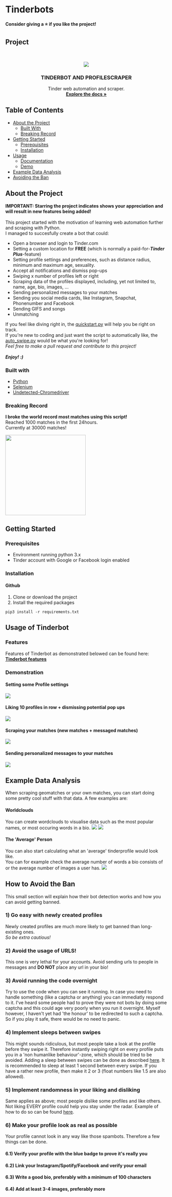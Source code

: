 # Tinderbots
**Consider giving a ⭐ if you like the project!**
## Project
<!-- PROJECT LOGO -->
<br />
<p align="center">
  <a href="https://user-images.githubusercontent.com/60892381/94200140-384a7f80-feba-11ea-8fcf-ec4507eda017.jpg">
    <img src="https://user-images.githubusercontent.com/60892381/94200140-384a7f80-feba-11ea-8fcf-ec4507eda017.jpg">
  </a>

  <h3 align="center">TINDERBOT AND PROFILESCRAPER</h3>

  <p align="center">
    Tinder web automation and scraper.
    <br />
    <a href="https://github.com/extfancy/TinderBot/blob/master/DOCUMENTATION.md"><strong>Explore the docs »</strong></a>
    <br />
  </p>
</p>

<!-- TABLE OF CONTENTS -->
## Table of Contents

* [About the Project](#about-the-project)
  * [Built With](#built-with)
  * [Breaking Record](#breaking-record)
* [Getting Started](#getting-started)
  * [Prerequisites](#prerequisites)
  * [Installation](#installation)
* [Usage](#usage-of-tinderbot)
  * [Documentation](DOCUMENTATION.md)
  * [Demo](#demonstration)
* [Example Data Analysis](#example-data-analysis)
* [Avoiding the Ban](#how-to-avoid-the-ban)

<!-- ABOUT THE PROJECT -->
## About the Project
**IMPORTANT: Starring the project indicates shows your appreciation and will result in new features being added!**</br>
</br>
This project started with the motivation of learning web automation further and scraping with Python.</br>
I managed to succesfully create a bot that could: </br>

* Open a browser and login to Tinder.com
* Setting a custom location for **FREE** (which is normally a paid-for-***Tinder Plus***-feature)
* Setting profile settings and preferences, such as distance radius, minimum and maximum age, sexuality.
* Accept all notifications and dismiss pop-ups
* Swiping x number of profiles left or right
* Scraping data of the profiles displayed, including, yet not limited to, name, age, bio, images, ...
* Sending personalized messages to your matches
* Sending you social media cards, like Instagram, Snapchat, Phonenumber and Facebook
* Sending GIFS and songs
* Unmatching

If you feel like diving right in, the [quickstart.py](https://github.com/extfancy/TinderBot/blob/master/quickstart.py) will help you be right on track.</br>
If you're new to coding and just want the script to automatically like, the [auto_swipe.py](https://github.com/extfancy/TinderBot/blob/master/auto_swipe.py) would be what you're looking for!</br>
*Feel free to make a pull request and contribute to this project!*</br>
</br>
***Enjoy! :)***</br>

### Built with

* [Python](https://www.python.org/)
* [Selenium](https://selenium.dev)
* [Undetected-Chromedriver](https://github.com/ultrafunkamsterdam/undetected-chromedriver)

### Breaking Record
**I broke the world record most matches using this script!**</br>
Reached 1000 matches in the first 24hours.</br>
Currently at 30000 matches!</br>

<p align="left">
  <a href="https://user-images.githubusercontent.com/60892381/104088880-2d014100-526a-11eb-8b6d-ad1da6567778.jpg">
    <img src="https://user-images.githubusercontent.com/60892381/104088880-2d014100-526a-11eb-8b6d-ad1da6567778.jpg" width="250">
  </a>
</p>

<!-- Getting Started -->
## Getting Started
### Prerequisites

- Environment running python 3.x
- Tinder account with Google or Facebook login enabled

### Installation
#### Github
1. Clone or download the project
2. Install the required packages
```
pip3 install -r requirements.txt
```

## Usage of Tinderbot
### Features
Features of Tinderbot as demonstrated belowed can be found here: **[Tinderbot features](https://github.com/extfancy/TinderBot/blob/master/DOCUMENTATION.md)**</br>

### Demonstration
#### Setting some Profile settings
<img src="https://user-images.githubusercontent.com/60892381/99513887-682e7480-298b-11eb-810f-caae7424a792.gif"></src>

#### Liking 10 profiles in row + dismissing potential pop ups
<img src="https://user-images.githubusercontent.com/60892381/94987708-92a5a900-0568-11eb-88fc-f6be69354d73.gif"></src>

#### Scraping your matches (new matches + messaged matches)
<img src="https://user-images.githubusercontent.com/60892381/94995711-702f8200-05a0-11eb-9273-bfbb48ce168c.gif"></src>

#### Sending personalized messages to your matches
<img src="https://user-images.githubusercontent.com/60892381/94997724-43ce3280-05ad-11eb-8a94-0a66f0afbf93.gif"></src>

## Example Data Analysis
When scraping geomatches or your own matches, you can start doing some pretty cool stuff with that data.
A few examples are: 

#### Worldclouds
You can create wordclouds to visualise data such as the most popular names, or most occuring words in a bio.
<img src="https://user-images.githubusercontent.com/60892381/110502983-02adf180-80fc-11eb-85c4-a0cee0dd63f1.jpg"></src>
<img src="https://user-images.githubusercontent.com/60892381/110502986-03df1e80-80fc-11eb-9d86-c3cb38a553e5.jpg"></src>

#### The 'Average' Person
You can also start calculating what an 'average' tinderprofile would look like.</br>
You can for example check the average number of words a bio consists of or the average number of images a user has.
<img src="https://user-images.githubusercontent.com/60892381/94479341-f03a9e00-01d4-11eb-9a10-70a8aa8208ea.png"></src>

## How to Avoid the Ban
This small section will explain how their bot detection works and how you can avoid getting banned.</br>

### 1) Go easy with newly created profiles
Newly created profiles are much more likely to get banned than long-existing ones.</br>
*So be extra cautious!*</br>

### 2) Avoid the usage of URLS!
This one is very lethal for your accounts. Avoid sending urls to people in messages and **DO NOT** place any url in your bio!</br>

### 3) Avoid running the code overnight
Try to use the code when you can see it running. In case you need to handle something (like a captcha or anything) you can immediatly respond to it.
I've heard some people had to prove they were not bots by doing some captcha and this could age very poorly when you run it overnight. Myself however, I haven't yet had 'the honour' to be redirected to such a captcha. So if you play it safe, there would be no need to panic.

### 4) Implement sleeps between swipes 
This might sounds ridiculous, but most people take a look at the profile before they swipe it. Therefore instantly swiping right on every profile puts you in a 'non humanlike behaviour'-zone, which should be tried to be avoided. Adding a sleep between swipes can be done as described [here](https://github.com/extfancy/TinderBotz/blob/master/DOCUMENTATION.md#liking-geomatches). It is recommended to sleep at least 1 second between every swipe. If you have a rather new profile, then make it 2 or 3 (float numbers like 1.5 are also allowed).

### 5) Implement randomness in your liking and disliking
Same applies as above; most people dislike some profiles and like others. Not liking EVERY profile could help you stay under the radar.
Example of how to do so can be found [here](https://github.com/extfancy/TinderBotz/blob/master/DOCUMENTATION.md#liking-geomatches).

### 6) Make your profile look as real as possible
Your profile cannot look in any way like those spambots. Therefore a few things can be done.

#### 6.1) Verify your profile with the blue badge to prove it's really you
#### 6.2) Link your Instagram/Spotify/Facebook and verify your email
#### 6.3) Write a good bio, preferably with a minimum of 100 characters
#### 6.4) Add at least 3-4 images, preferably more

